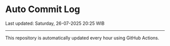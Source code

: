 # Auto Commit Log

Last updated: Saturday, 26-07-2025 20:25 WIB

---

This repository is automatically updated every hour using GitHub Actions.
